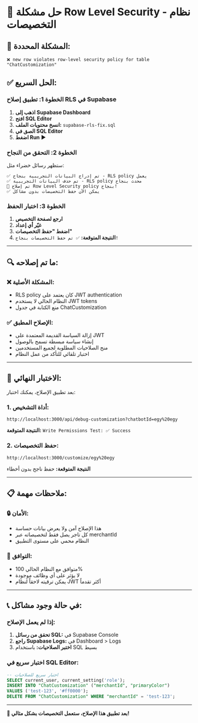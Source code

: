 # 🔧 حل مشكلة Row Level Security - نظام التخصيصات

## 🎯 **المشكلة المحددة:**
```
❌ new row violates row-level security policy for table "ChatCustomization"
```

## ✅ **الحل السريع:**

### الخطوة 1: تطبيق إصلاح RLS في Supabase
1. **اذهب إلى Supabase Dashboard**
2. **افتح SQL Editor**
3. **انسخ محتويات الملف:** `supabase-rls-fix.sql`
4. **الصق في SQL Editor**
5. **اضغط Run** ▶️

### الخطوة 2: التحقق من النجاح
ستظهر رسائل خضراء مثل:
```
✅ تم إدراج البيانات التجريبية بنجاح - RLS policy يعمل
✅ تم حذف البيانات التجريبية - RLS policy محدث بنجاح
🔧 تم إصلاح Row Level Security policy بنجاح!
✅ يمكن الآن حفظ التخصيصات بدون مشاكل
```

### الخطوة 3: اختبار الحفظ
1. **ارجع لصفحة التخصيص**
2. **غيّر أي إعداد**
3. **اضغط "حفظ التخصيصات"**
4. **النتيجة المتوقعة:** `✅ تم حفظ التخصيصات بنجاح!`

---

## 🔍 **ما تم إصلاحه:**

### ❌ **المشكلة الأصلية:**
- RLS policy كان يعتمد على JWT authentication
- النظام الحالي لا يستخدم JWT tokens
- منع الكتابة في جدول ChatCustomization

### ✅ **الإصلاح المطبق:**
- إزالة السياسة القديمة المعتمدة على JWT
- إنشاء سياسة مبسطة تسمح بالوصول
- منح الصلاحيات المطلوبة لجميع المستخدمين
- اختبار تلقائي للتأكد من عمل النظام

---

## 🚀 **الاختبار النهائي:**

بعد تطبيق الإصلاح، يمكنك اختبار:

### 1. أداة التشخيص:
```
http://localhost:3000/api/debug-customization?chatbotId=egy%20egy
```
**النتيجة المتوقعة:** `Write Permissions Test: ✅ Success`

### 2. حفظ التخصيصات:
```
http://localhost:3000/customize/egy%20egy
```
**النتيجة المتوقعة:** حفظ ناجح بدون أخطاء

---

## 📋 **ملاحظات مهمة:**

### 🔒 **الأمان:**
- هذا الإصلاح آمن ولا يعرض بيانات حساسة
- كل تاجر يصل فقط لتخصيصاته عبر merchantId
- النظام محمي على مستوى التطبيق

### 🔄 **التوافق:**
- متوافق مع النظام الحالي 100%
- لا يؤثر على أي وظائف موجودة
- يمكن ترقيته لاحقاً لنظام JWT أكثر تقدماً

---

## 📞 **في حالة وجود مشاكل:**

### إذا لم يعمل الإصلاح:
1. **تحقق من رسائل SQL:** في Supabase Console
2. **راجع Supabase Logs:** في Dashboard > Logs
3. **اختبر الصلاحيات:** باستخدام SQL بسيط

### اختبار سريع في SQL Editor:
```sql
-- اختبار سريع للصلاحيات
SELECT current_user, current_setting('role');
INSERT INTO "ChatCustomization" ("merchantId", "primaryColor") 
VALUES ('test-123', '#ff0000');
DELETE FROM "ChatCustomization" WHERE "merchantId" = 'test-123';
```

---

**🎉 بعد تطبيق هذا الإصلاح، ستعمل التخصيصات بشكل مثالي!** 